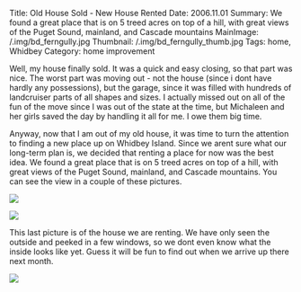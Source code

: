 Title: Old House Sold - New House Rented
Date: 2006.11.01
Summary: We found a great place that is on 5 treed acres on top of a hill, with great views of the Puget Sound, mainland, and Cascade mountains
MainImage: /.img/bd_ferngully.jpg
Thumbnail: /.img/bd_ferngully_thumb.jpg
Tags: home, Whidbey
Category: home improvement

Well, my house finally sold. It was a quick and easy closing, so that part was nice. The worst part was moving out - not the house (since i dont have hardly any possessions), but the garage, since it was filled with hundreds of landcruiser parts of all shapes and sizes. I actually missed out on all of the fun of the move since I was out of the state at the time, but Michaleen and her girls saved the day by handling it all for me. I owe them big time.

Anyway, now that I am out of my old house, it was time to turn the attention to finding a new place up on Whidbey Island. Since we arent sure what our long-term plan is, we decided that renting a place for now was the best idea. We found a great place that is on 5 treed acres on top of a hill, with great views of the Puget Sound, mainland, and Cascade mountains. You can see the view in a couple of these pictures.

<p><img src="/.img/other/view.jpg" class="smallimg" /></p>

<p><img src="/.img/other/view2.jpg" class="smallimg" /></p>

This last picture is of the house we are renting. We have only seen the outside and peeked in a few windows, so we dont even know what the inside looks like yet. Guess it will be fun to find out when we arrive up there next month.

<p><img src="/.img/other/view3.jpg" class="smallimg" /></p>
